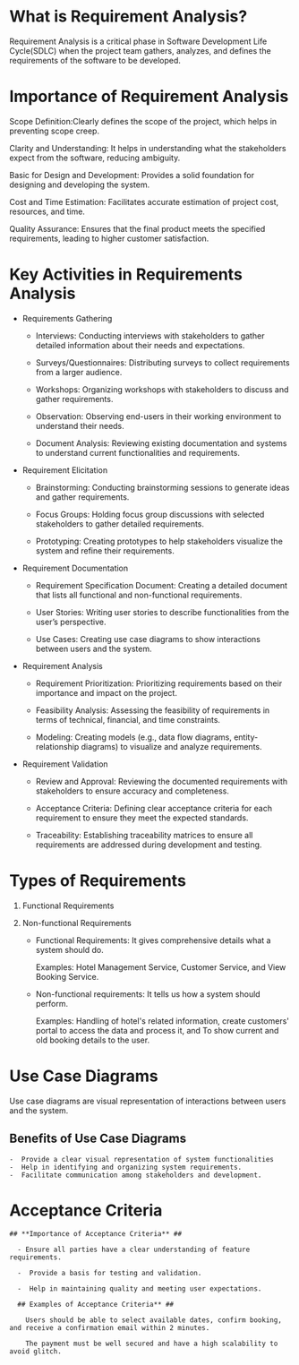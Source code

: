 # **What is Requirement Analysis?** #

Requirement Analysis is a critical phase in Software Development Life Cycle(SDLC) when the project team gathers, analyzes, and defines the requirements of the software to  be developed.

# **Importance of Requirement Analysis** #

Scope Definition:Clearly defines the scope of the project, which helps in preventing scope creep.

Clarity and Understanding:  It helps in understanding what the stakeholders expect from the software, reducing ambiguity.

Basic for Design and Development:  Provides a solid foundation for designing and developing the system.

Cost and Time Estimation: Facilitates accurate estimation of project cost, resources, and time.

Quality Assurance: Ensures that the final product meets the specified requirements, leading to higher customer satisfaction.

# **Key Activities in Requirements Analysis** #

  -  Requirements Gathering

      -  Interviews: Conducting interviews with stakeholders to gather detailed information about their needs and expectations.

      - Surveys/Questionnaires: Distributing surveys to collect requirements from a larger audience.

      -  Workshops: Organizing workshops with stakeholders to discuss and gather requirements.

      -  Observation: Observing end-users in their working environment to understand their needs.

      -  Document Analysis: Reviewing existing documentation and systems to understand current functionalities and requirements.

  -  Requirement Elicitation

      -  Brainstorming: Conducting brainstorming sessions to generate ideas and gather requirements.

      -  Focus Groups: Holding focus group discussions with selected stakeholders to gather detailed requirements.

       -  Prototyping: Creating prototypes to help stakeholders visualize the system and refine their requirements.

  -  Requirement Documentation
      -  Requirement Specification Document: Creating a detailed document that lists all functional and non-functional requirements.

      -  User Stories: Writing user stories to describe functionalities from the user’s perspective.

      -  Use Cases: Creating use case diagrams to show interactions between users and the system.

  -  Requirement Analysis
      -  Requirement Prioritization: Prioritizing requirements based on their importance and impact on the project.

      -  Feasibility Analysis: Assessing the feasibility of requirements in terms of technical, financial, and time constraints.

      -  Modeling: Creating models (e.g., data flow diagrams, entity-relationship diagrams) to visualize and analyze requirements.

  -  Requirement Validation
      -  Review and Approval: Reviewing the documented requirements with stakeholders to ensure accuracy and completeness.

      -  Acceptance Criteria: Defining clear acceptance criteria for each requirement to ensure they meet the expected standards.
      -  Traceability: Establishing traceability matrices to ensure all requirements are addressed during development and testing.

# **Types of Requirements** #
1.  Functional Requirements

2.  Non-functional Requirements

    * Functional Requirements: It gives comprehensive details what a system should do.

      Examples: Hotel Management Service, Customer Service, and View Booking Service.

    *  Non-functional requirements: It tells us how a system should perform.

       Examples: Handling of hotel's related information, create customers' portal to access the data and process it, and To show current and old booking details to the user.

# **Use Case Diagrams** #

Use case diagrams are visual representation of interactions between users and the system.

## **Benefits of Use Case Diagrams** ##

    -  Provide a clear visual representation of system functionalities
    -  Help in identifying and organizing system requirements.
    -  Facilitate communication among stakeholders and development.

# **Acceptance Criteria** ##

    ## **Importance of Acceptance Criteria** ##
     
      - Ensure all parties have a clear understanding of feature requirements.
      
      -  Provide a basis for testing and validation.
      
      -  Help in maintaining quality and meeting user expectations. 

      ## Examples of Acceptance Criteria** ##

        Users should be able to select available dates, confirm booking, and receive a confirmation email within 2 minutes.

        The payment must be well secured and have a high scalability to avoid glitch.
      

      

       

   






       



